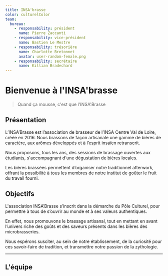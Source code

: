```yaml
---
title: INSA'brasse
color: culturelColor
team:
  bureau:
    - responsability: président
      name: Pierre Zaccanti
    - responsability: vice-président
      name: Bastien Le Mestre
    - responsability: trésorière
      name: Charlotte Bretonnet
      avatar: user-random-female.png
    - responsability: secrétaire
      name: Killian Bradechard
---
```


# Bienvenue à l'INSA'brasse

> Quand ça mousse, c'est que l'INSA'Brasse

<campus-center>
  <campus-responsive-image
    folder-name="federation/culturel/insa-brasse"
    name="logo.jpg"
    max-width="400">
  </campus-responsive-image>
</campus-center>

## Présentation

L’INSA’Brasse est l’association de brasseur de l’INSA Centre Val de Loire, créée
en 2016. Nous brassons de façon artisanale une gamme de bières de caractère, aux
arômes développés et à l’esprit insaïen retranscrit.

Nous proposons, tous les ans, des sessions de brassage ouvertes aux étudiants,
s'accompagnant d'une dégustation de bières locales.

Les bières brassées permettent d’organiser notre traditionnel afterwork, offrant
la possibilité à tous les membres de notre institut de goûter le fruit du
travail fourni.

## Objectifs

L'association INSA’Brasse s’inscrit dans la démarche du Pôle Culturel, pour
permettre à tous de s’ouvrir au monde et à ses valeurs authentiques.

En effet, nous promouvons le brassage artisanal, tout en mettant en avant
l’univers riche des goûts et des saveurs présents dans les bières des
microbrasseries.

Nous espérons susciter, au sein de notre établissement, de la curiosité pour ces
savoir-faire de tradition, et transmettre notre passion de la zythologie.

---

## L'équipe

<campus-team :team="team" :color="color"></campus-team>
